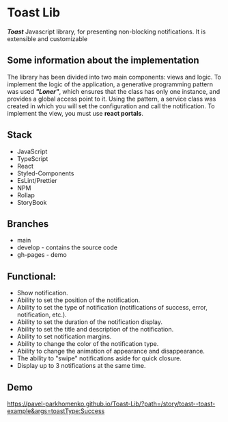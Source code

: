 # Toast Lib
***Toast*** Javascript library, for presenting non-blocking notifications. It is extensible and customizable

## Some information about the implementation
The library has been divided into two main components: views and logic. To implement the logic of the application, a generative programming pattern was used ***"Loner"***, which ensures that the class has only one instance, and provides a global access point to it. Using the pattern, a service class was created in which you will set the configuration and call the notification. To implement the view, you must use **react portals**.

## Stack
- JavaScript
- TypeScript
- React
- Styled-Components
- EsLint/Prettier
- NPM
- Rollap
- StoryBook

## Branches
- main
- develop - contains the source code
- gh-pages - demo

## Functional:
- Show notification.
- Ability to set the position of the notification.
- Ability to set the type of notification (notifications of success, error, notification, etc.).
- Ability to set the duration of the notification display.
- Ability to set the title and description of the notification.
- Ability to set notification margins.
- Ability to change the color of the notification type.
- Ability to change the animation of appearance and disappearance.
- The ability to "swipe" notifications aside for quick closure.
- Display up to 3 notifications at the same time.

## Demo
https://pavel-parkhomenko.github.io/Toast-Lib/?path=/story/toast--toast-example&args=toastType:Success
